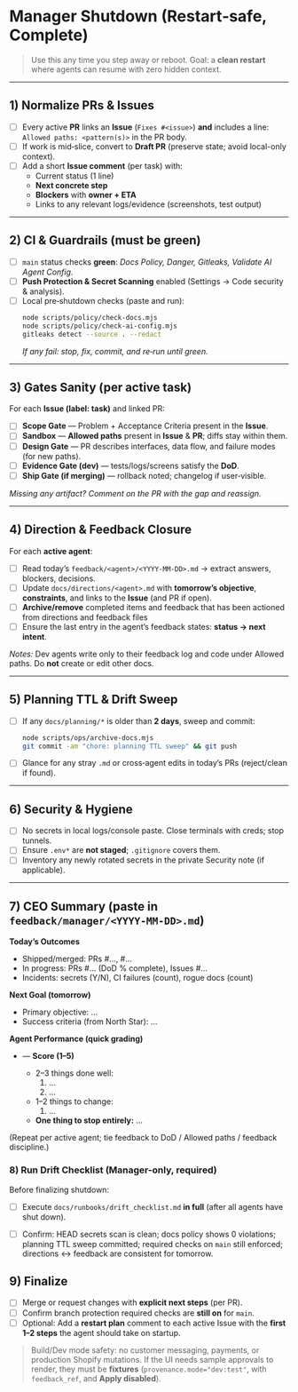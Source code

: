 
# Manager Shutdown (Restart‑safe, Complete)

> Use this any time you step away or reboot. Goal: a **clean restart** where agents can resume with zero hidden context.

---

## 1) Normalize PRs & Issues

- [ ] Every active **PR** links an **Issue** (`Fixes #<issue>`) **and** includes a line:
      `Allowed paths: <pattern(s)>` in the PR body.
- [ ] If work is mid‑slice, convert to **Draft PR** (preserve state; avoid local-only context).
- [ ] Add a short **Issue comment** (per task) with:
  - Current status (1 line)
  - **Next concrete step**
  - **Blockers** with **owner + ETA**
  - Links to any relevant logs/evidence (screenshots, test output)

---

## 2) CI & Guardrails (must be green)

- [ ] `main` status checks **green**: _Docs Policy, Danger, Gitleaks, Validate AI Agent Config_.
- [ ] **Push Protection & Secret Scanning** enabled (Settings → Code security & analysis).
- [ ] Local pre‑shutdown checks (paste and run):
  ```bash
  node scripts/policy/check-docs.mjs
  node scripts/policy/check-ai-config.mjs
  gitleaks detect --source . --redact
  ```
  _If any fail: stop, fix, commit, and re‑run until green._

---

## 3) Gates Sanity (per active task)

For each **Issue (label: task)** and linked PR:
- [ ] **Scope Gate** — Problem + Acceptance Criteria present in the **Issue**.
- [ ] **Sandbox** — **Allowed paths** present in **Issue** & **PR**; diffs stay within them.
- [ ] **Design Gate** — PR describes interfaces, data flow, and failure modes (for new paths).
- [ ] **Evidence Gate (dev)** — tests/logs/screens satisfy the **DoD**.
- [ ] **Ship Gate (if merging)** — rollback noted; changelog if user‑visible.

_Missing any artifact? Comment on the PR with the gap and reassign._

---

## 4) Direction & Feedback Closure

For each **active agent**:
- [ ] Read today’s `feedback/<agent>/<YYYY‑MM‑DD>.md` → extract answers, blockers, decisions.
- [ ] Update `docs/directions/<agent>.md` with **tomorrow’s objective**, **constraints**, and links
      to the **Issue** (and PR if open).
- [ ] **Archive/remove** completed items and feedback that has been actioned from directions and feedback files
- [ ] Ensure the last entry in the agent’s feedback states: **status → next intent**.

_Notes:_ Dev agents write only to their feedback log and code under Allowed paths.
Do **not** create or edit other docs.

---

## 5) Planning TTL & Drift Sweep

- [ ] If any `docs/planning/*` is older than **2 days**, sweep and commit:
  ```bash
  node scripts/ops/archive-docs.mjs
  git commit -am "chore: planning TTL sweep" && git push
  ```
- [ ] Glance for any stray `.md` or cross‑agent edits in today’s PRs (reject/clean if found).

---

## 6) Security & Hygiene

- [ ] No secrets in local logs/console paste. Close terminals with creds; stop tunnels.
- [ ] Ensure `.env*` are **not staged**; `.gitignore` covers them.
- [ ] Inventory any newly rotated secrets in the private Security note (if applicable).

---

## 7) CEO Summary (paste in `feedback/manager/<YYYY‑MM‑DD>.md`)

**Today’s Outcomes**
- Shipped/merged: PRs #…, #…
- In progress: PRs #… (DoD % complete), Issues #…
- Incidents: secrets (Y/N), CI failures (count), rogue docs (count)

**Next Goal (tomorrow)**
- Primary objective: …
- Success criteria (from North Star): …

**Agent Performance (quick grading)**
- <agent> — **Score (1–5)**
  - 2–3 things done well:
    1) …
    2) …
  - 1–2 things to change:
    1) …
  - **One thing to stop entirely:** …

(Repeat per active agent; tie feedback to DoD / Allowed paths / feedback discipline.)

### 8) Run Drift Checklist (Manager-only, required)

Before finalizing shutdown:

- [ ] Execute `docs/runbooks/drift_checklist.md` **in full** (after all agents have shut down).
- [ ] Confirm: HEAD secrets scan is clean; docs policy shows 0 violations; planning TTL sweep committed;
      required checks on `main` still enforced; directions ↔ feedback are consistent for tomorrow.



## 9) Finalize

- [ ] Merge or request changes with **explicit next steps** (per PR).
- [ ] Confirm branch protection required checks are **still on** for `main`.
- [ ] Optional: Add a **restart plan** comment to each active Issue with
      the **first 1–2 steps** the agent should take on startup.

> Build/Dev mode safety: no customer messaging, payments, or production Shopify mutations.
> If the UI needs sample approvals to render, they must be **fixtures**
> (`provenance.mode="dev:test"`, with `feedback_ref`, and **Apply disabled**).
